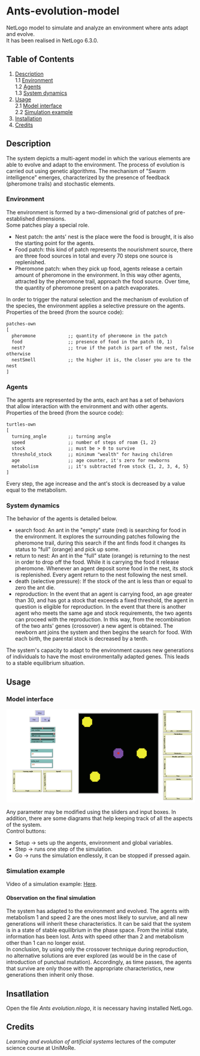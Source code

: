 # Ants-evolution-model
NetLogo model to simulate and analyze an environment where ants adapt and evolve.  
It has been realised in NetLogo 6.3.0.  


## Table of Contents
1. [Description](#Description)  
   1.1 [Environment](#Environment)  
   1.2 [Agents](#Agents)  
   1.3 [System dynamics](#System-dynamics)  
2. [Usage](#Usage)  
   2.1 [Model interface](#Model-interface)  
   2.2 [Simulation example](#Simulation-example)  
4. [Installation](#Insatllation)  
5. [Credits](#Credits)  


## Description
The system depicts a multi-agent model in which the various elements are able to evolve and adapt to the environment. The process of evolution is carried out using genetic algorithms. The mechanism of "Swarm intelligence" emerges, characterized by the presence of feedback (pheromone trails) and stochastic elements.  

### Environment
The environment is formed by a two-dimensional grid of patches of pre-established dimensions.  
Some patches play a special role.  
- Nest patch: the ants' nest is the place were the food is brought, it is also the starting point for the agents.
- Food patch: this kind of patch represents the nourishment source, there are three food sources in total and every 70 steps one source is replenished.
- Pheromone patch: when they pick up food, agents release a certain amount of pheromone in the environment. In this way other agents, attracted by the pheromone trail, approach the food source. Over time, the quantity of pheromone present on a patch evaporates.

In order to trigger the natural selection and the mechanism of evolution of the species, the environment applies a selective pressure on the agents.  
Properties of the breed (from the source code):
```
patches-own
[
  pheromone            ;; quantity of pheromone in the patch
  food                 ;; presence of food in the patch (0, 1)
  nest?                ;; true if the patch is part of the nest, false otherwise
  nestSmell            ;; the higher it is, the closer you are to the nest
]
```

### Agents
The agents are represented by the ants, each ant has a set of behaviors that allow interaction with the environment and with other agents. 
Properties of the breed (from the source code):
```
turtles-own
[
  turning_angle        ;; turning angle
  speed                ;; number of steps of roam {1, 2}
  stock                ;; must be > 0 to survive
  threshold_stock      ;; minimum "wealth" for having children
  age                  ;; age counter, it's zero for newborns
  metabolism           ;; it's subtracted from stock {1, 2, 3, 4, 5}
]
```
Every step, the age increase and the ant's stock is decreased by a value equal to the metabolism.  

### System dynamics
The behavior of the agents is detailed below.  
- search food: An ant in the "empty" state (red) is searching for food in the environment. It explores the surrounding patches following the pheromone trail, during this search if the ant finds food it changes its status to "full" (orange) and pick up some.
- return to nest: An ant in the "full" state (orange) is returning to the nest in order to drop off the food. While it is carrying the food it release pheromone. Whenever an agent deposit some food in the nest, its stock is replenished. Every agent return to the nest following the nest smell.
- death (selective pressure): If the stock of the ant is less than or equal to zero the ant die.
- reproduction: In the event that an agent is carrying food, an age greater than 30, and has got a stock that exceeds a fixed threshold, the agent in question is eligible for reproduction. In the event that there is another agent who meets the same age and stock requirements, the two agents can proceed with the reproduction. In this way, from the recombination of the two ants' genes (crossover) a new agent is obtained. The newborn ant joins the system and then begins the search for food. With each birth, the parental stock is decreased by a tenth.

The system's capacity to adapt to the environment causes new generations of individuals to have the most environmentally adapted genes. This leads to a stable equilibrium situation.


## Usage
### Model interface
![Interface](Footage/Evolution-interface.png)

Any parameter may be modified using the sliders and input boxes. In addition, there are some diagrams that help keeping track of all the aspects of the system.  
Control buttons:
- Setup &#8594; sets up the angents, environment and global variables.
- Step &#8594; runs one step of the simulation.
- Go &#8594; runs the simulation endlessly, it can be stopped if pressed again.

### Simulation example
Video of a simulation example: [Here](Footage/Ants-evolution-video.mp4).  

#### Observation on the final simulation 
The system has adapted to the environment and evolved. The agents with metabolism 1 and speed 2 are the ones most likely to survive, and all new generations will inherit these characteristics. It can be said that the system is in a state of stable equilibrium in the phase space. From the initial state, information has been lost. Ants with speed other than 2 and metabolism other than 1 can no longer exist.   
In conclusion, by using only the crossover technique during reproduction, no alternative solutions are ever explored (as would be in the case of introduction of punctual mutation). Accordingly, as time passes, the agents that survive are only those with the appropriate characteristics, new generations then inherit only those.


## Insatllation
Open the file *Ants evolution.nlogo*, it is necessary having installed NetLogo.


## Credits
*Learning and evolution of artificial systems* lectures of the computer science course at UniMoRe.
